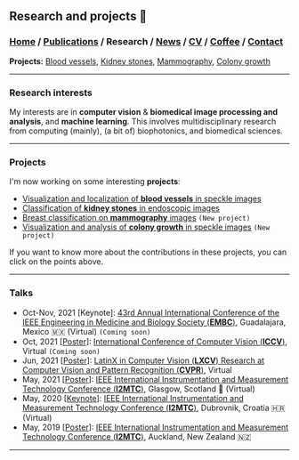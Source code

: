 ## Research and projects 📓
###  [Home](/index) / [Publications](/publications) / Research / [News](/news) / [CV](/brief_cv) / [Coffee](/coffee) / [Contact](/contact)
**Projects:** [Blood vessels](/bloodvessels), [Kidney stones](/kidneystones), [Mammography](/mammography), [Colony growth](/colonygrowth)

--- 

### Research interests

  
My interests are in **computer vision** & **biomedical image processing and analysis**, and **machine learning**. This involves multidisciplinary research from computing (mainly), (a bit of) biophotonics, and biomedical sciences. 
  
---
  
### Projects


I'm now working on some interesting **projects**:
*  [Visualization and localization of **blood vessels** in speckle images](/bloodvessels)
*  [Classification of **kidney stones** in endoscopic images](/kidneystones)
*  [Breast classification on **mammography** images](/mammography) `(New project)`
*  [Visualization and analysis of **colony growth** in speckle images](/colonygrowth) `(New project)`

If you want to know more about the contributions in these projects, you can click on the points above.

---


### Talks

* Oct-Nov, 2021 [Keynote]: [43rd Annual International Conference of the IEEE Engineering in Medicine and Biology Society (**EMBC**)](https://embc.embs.org/2021/), Guadalajara, Mexico 🇲🇽  (Virtual) `(Coming soon)`
* Oct, 2021 [[Poster](/images/iccv_poster.pdf)]: [International Conference of Computer Vision (**ICCV**)](http://iccv2021.thecvf.com/), Virtual `(Coming soon)`
* Jun, 2021 [[Poster](https://research.latinxinai.org/papers/cvpr/2021/png/6_poster_06.png)]: [LatinX in Computer Vision (**LXCV**) Research at Computer Vision and Pattern Recognition (**CVPR**)](https://www.latinxinai.org/cvpr-2021-about), Virtual 
* May, 2021 [[Poster](https://www.researchgate.net/publication/350372727_Localization_of_Blood_Vessels_in_In-Vitro_LSCI_Images_with_K-Means)]: [IEEE International Instrumentation and Measurement Technology Conference (**I2MTC**)](https://i2mtc2021.ieee-ims.org), Glasgow, Scotland 🏴󠁧󠁢󠁳󠁣󠁴󠁿   (Virtual)
* May, 2020 [[Keynote](https://www.researchgate.net/publication/341626117_Effect_of_the_Exposure_Time_in_Laser_Speckle_Imaging_for_Improving_Blood_Vessels_Localization_a_Wavelet_Approach)]: [IEEE International Instrumentation and Measurement Technology Conference (**I2MTC**)](https://i2mtc2020.ieee-ims.org), Dubrovnik, Croatia  🇭🇷   (Virtual)
* May, 2019 [[Poster](https://www.researchgate.net/publication/333146308_Visualization_of_in-vitro_Blood_Vessels_in_Contrast_Images_Based_on_Discrete_Wavelet_Transform_Decomposition)]: [IEEE International Instrumentation and Measurement Technology Conference (**I2MTC**)](https://i2mtc2020.ieee-ims.org), Auckland, New Zealand 🇳🇿

---
